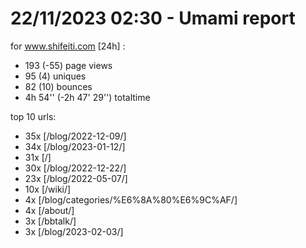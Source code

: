 # 22/11/2023 02:30 - Umami report
for www.shifeiti.com [24h] :

 - 193 (-55) page views
 - 95 (4) uniques
 - 82 (10) bounces
 - 4h 54'' (-2h 47' 29'') totaltime


top 10 urls:
 - 35x [/blog/2022-12-09/]
 - 34x [/blog/2023-01-12/]
 - 31x [/]
 - 30x [/blog/2022-12-22/]
 - 23x [/blog/2022-05-07/]
 - 10x [/wiki/]
 - 4x [/blog/categories/%E6%8A%80%E6%9C%AF/]
 - 4x [/about/]
 - 3x [/bbtalk/]
 - 3x [/blog/2023-02-03/]


